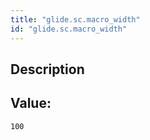 ```yaml
---
title: "glide.sc.macro_width"
id: "glide.sc.macro_width"
---
```

## Description



## Value: 
```
100
```